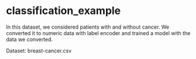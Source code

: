 # classification_example
In this dataset, we considered patients with and without cancer. We converted it to numeric data with label encoder and trained a model with the data we converted.

Dataset: breast-cancer.csv
